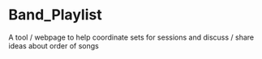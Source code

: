 # Band_Playlist
A tool / webpage to help coordinate sets for sessions and discuss / share ideas about order of songs
